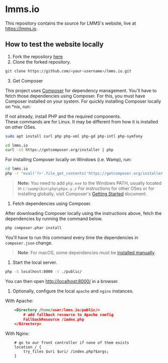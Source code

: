 # lmms.io

This repository contains the source for LMMS's website, live at <https://lmms.io>.

## How to test the website locally

1. Fork the repository [here](https://github.com/LMMS/lmms.io/fork)
2. Clone the forked repository.

```bash
git clone https://github.com/<your-username>/lmms.io.git
```

3. Get Composer

This project uses [Composer](http://getcomposer.org) for dependency management. You'll have to fetch those dependencies using Composer. For this, you must have Composer installed on your system. For quickly installing Composer locally on *nix, run:
	
If not already, install PHP and the required components.\
These commands are for Linux. It may be different from how it is installed on other OSes.

```bash
sudo apt install curl php php-xml php-gd php-intl php-symfony
```
	
```bash
cd lmms.io
curl -sS https://getcomposer.org/installer | php
```

For installing Composer locally on Windows (i.e. Wamp), run:

```bash
cd lmms.io
php -r "eval('?>'.file_get_contents('https://getcomposer.org/installer'));"
```

> **Note:**
> You need to add `php.exe` to the Windows PATH, usually located in `c:\wamp\bin\php\phpx.y.z`
> For instructions for other OSes or for installing globally, visit Composer's [Getting Started](https://getcomposer.org/doc/00-intro.md) document.
   
1. Fetch dependencies using Composer.

After downloading Composer locally using the instructions above, fetch the dependencies by running the command below.
   
```bash
php composer.phar install
```
   
You'll have to run this command every time the dependencies in `composer.json` change.
	
> **Note**:
> For macOS, some dependencies must be [installed manually](https://superuser.com/a/1359317/443147).

1. Start the local server.

```bash
php -S localhost:8000 -t ./public/
```
	
You can then open <http://localhost:8000/> in a browser.
	
1. Optionally, configure the local `apache` and `nginx` instances.
	
With Apache:

```xml
	<Directory /home/user/lmms.io/public/>
		# add fallback resource to Apache config
		FallbackResource /index.php
	</Directory>
```
	
With Nginx:

```nginx
	# go to our front controller if none of them exists
	location / {
		try_files $uri $uri/ /index.php?$args;
	}
```
